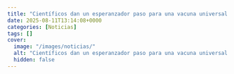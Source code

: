 ```yaml
---
title: "Científicos dan un esperanzador paso para una vacuna universal contra el cáncer"
date: 2025-08-11T13:14:08+0000
categories: [Noticias]
tags: []
cover:
  image: "/images/noticias/"
  alt: "Científicos dan un esperanzador paso para una vacuna universal contra el cáncer"
  hidden: false
---
```



